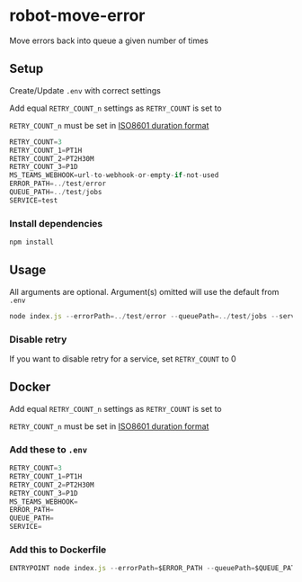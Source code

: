 # robot-move-error

Move errors back into queue a given number of times

## Setup

Create/Update `.env` with correct settings

Add equal `RETRY_COUNT_n` settings as `RETRY_COUNT` is set to

`RETRY_COUNT_n` must be set in [ISO8601 duration format](https://en.wikipedia.org/wiki/ISO_8601#Durations)

```javascript
RETRY_COUNT=3
RETRY_COUNT_1=PT1H
RETRY_COUNT_2=PT2H30M
RETRY_COUNT_3=P1D
MS_TEAMS_WEBHOOK=url-to-webhook-or-empty-if-not-used
ERROR_PATH=../test/error
QUEUE_PATH=../test/jobs
SERVICE=test
```

### Install dependencies

```javascript
npm install
```

## Usage

All arguments are optional. Argument(s) omitted will use the default from `.env`

```javascript
node index.js --errorPath=../test/error --queuePath=../test/jobs --service=whatever --retryCount=5 --msTeamsWebHook=url-to-hook
```

### Disable retry

If you want to disable retry for a service, set `RETRY_COUNT` to 0

## Docker

Add equal `RETRY_COUNT_n` settings as `RETRY_COUNT` is set to

`RETRY_COUNT_n` must be set in [ISO8601 duration format](https://en.wikipedia.org/wiki/ISO_8601#Durations)

### Add these to `.env`
```javascript
RETRY_COUNT=3
RETRY_COUNT_1=PT1H
RETRY_COUNT_2=PT2H30M
RETRY_COUNT_3=P1D
MS_TEAMS_WEBHOOK=
ERROR_PATH=
QUEUE_PATH=
SERVICE=
```

### Add this to Dockerfile

```javascript
ENTRYPOINT node index.js --errorPath=$ERROR_PATH --queuePath=$QUEUE_PATH --service=$SERVICE
```
